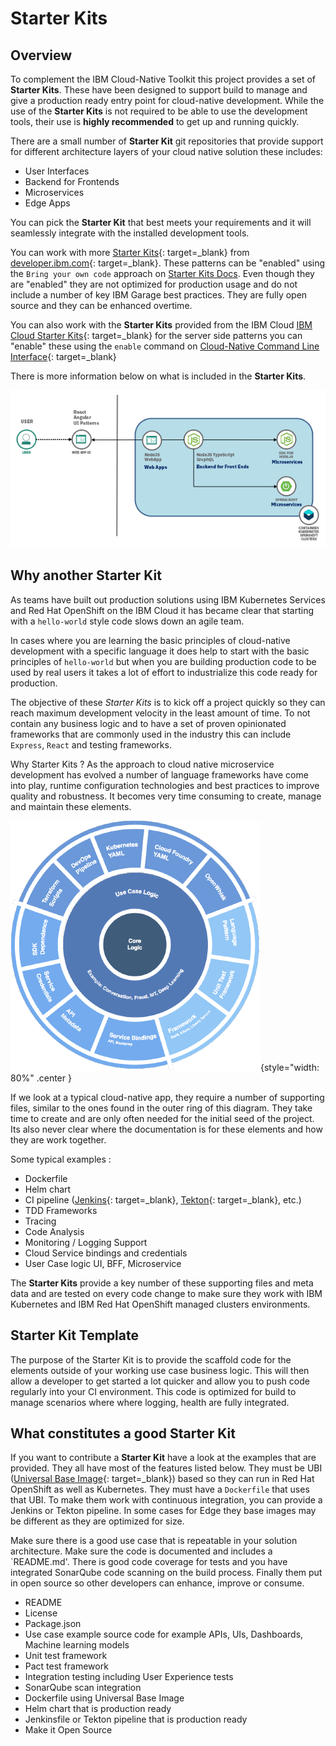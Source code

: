 # Starter Kits

<!--- cSpell:ignore cloudnative Frontends -->

## Overview

To complement the IBM Cloud-Native Toolkit this project provides a set of **Starter Kits**. These have been designed to support build to manage and give a production ready entry point for cloud-native development. While the use of the **Starter Kits** is not required to be able to use the development tools, their use is **highly recommended** to get up and running quickly.

There are a small number of **Starter Kit** git repositories that provide
 support for different architecture layers of your cloud native solution these includes:

- User Interfaces
- Backend for Frontends
- Microservices
- Edge Apps

You can pick the **Starter Kit** that best meets your requirements and it will seamlessly integrate with the installed development tools.

You can work with more [Starter Kits](https://developer.ibm.com/patterns/){: target=_blank} from [developer.ibm.com](https://developer.ibm.com/){: target=_blank}.  These patterns can be "enabled" using the `Bring your own code` approach on [Starter Kits Docs](starter-kits.md). Even though they are "enabled" they are not optimized for production usage and do not include a number of key IBM Garage best practices.  They are fully open source and they can be enhanced overtime.

You can also work with the **Starter Kits** provided from the IBM Cloud [IBM Cloud Starter Kits](https://cloud.ibm.com/developer/appservice/starter-kits){: target=_blank} for the server side patterns you can "enable" these using the `enable` command on [Cloud-Native Command Line Interface](../cli.md#enable){: target=_blank}

There is more information below on what is included in the **Starter Kits**.

![Starter Kit Architect](images/architecture.png)

## Why another Starter Kit

As teams have built out production solutions using IBM Kubernetes Services and Red Hat OpenShift
on the IBM Cloud it has became clear that starting with a `hello-world` style code slows down an agile team.

In cases where you are learning the basic principles of cloud-native development with a specific language it does help to start with the basic principles of `hello-world` but when you are building production code to be used by real users it takes a lot of effort to industrialize this code ready for production.

The objective of these *Starter Kits* is to kick off a project quickly so they can reach maximum development velocity in the least amount of time. To not contain any business logic and to have a set of proven opinionated frameworks that are commonly used in the industry this can include `Express`, `React` and testing frameworks.

Why Starter Kits ? As the approach to cloud native microservice development has evolved
a number of language frameworks have come into play, runtime configuration technologies and best practices to improve quality and robustness. It becomes very time consuming to create, manage and maintain these elements.

![Starter Kit Ring](images/cloudnative.png){style="width: 80%" .center }

If we look at a typical cloud-native app, they require a number of supporting files, similar to the ones
found in the outer ring of this diagram. They take time to create and are only often needed for the initial seed of the project. Its also never clear where the documentation is for these elements and how they are work together.

Some typical examples :

- Dockerfile
- Helm chart
- CI pipeline ([Jenkins](../../reference/tools/jenkins.md){: target=_blank}, [Tekton](../../reference/tools/tekton.md){: target=_blank}, etc.)
- TDD Frameworks
- Tracing
- Code Analysis
- Monitoring / Logging Support
- Cloud Service bindings and credentials
- User Case logic UI, BFF, Microservice

The **Starter Kits** provide a key number of these supporting files and meta data
 and are tested on every code change to make sure they work with IBM
  Kubernetes and IBM Red Hat OpenShift managed clusters environments.

## Starter Kit Template

The purpose of the Starter Kit is to provide the scaffold code for the elements outside of your working
use case business logic. This will then allow a developer to get started a lot quicker and allow you to push code regularly into your CI environment. This code is optimized for build to manage scenarios where where logging, health are fully integrated.

## What constitutes a good Starter Kit

If you want to contribute a **Starter Kit** have a look at the examples that are provided. They all have most of the features listed below. They must be UBI ([Universal Base Image](https://www.redhat.com/en/blog/introducing-red-hat-universal-base-image){: target=_blank}) based so they can run in Red Hat OpenShift as well as Kubernetes. They must have a `Dockerfile` that uses that UBI. To make them work with continuous integration, you can provide a Jenkins or Tekton pipeline. In some cases for Edge they base images may be different as they are optimized for size.

Make sure there is a good use case that is repeatable in your solution architecture. Make sure the code is documented and includes a `README.md'. There is good code coverage for tests and you have integrated SonarQube code scanning on the build process. Finally them put in open source so other developers can enhance, improve or consume.

- README
- License
- Package.json
- Use case example source code for example APIs, UIs, Dashboards, Machine learning models
- Unit test framework
- Pact test framework
- Integration testing including User Experience tests
- SonarQube scan integration
- Dockerfile using Universal Base Image
- Helm chart that is production ready
- Jenkinsfile or Tekton pipeline that is production ready
- Make it Open Source
